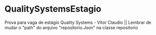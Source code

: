 # QualitySystemsEstagio
Prova para vaga de estágio Quality Systems - Vitor Claudio ||
Lembrar de mudar o "path" do arquivo "repositorio.Json" na classe repositorio
